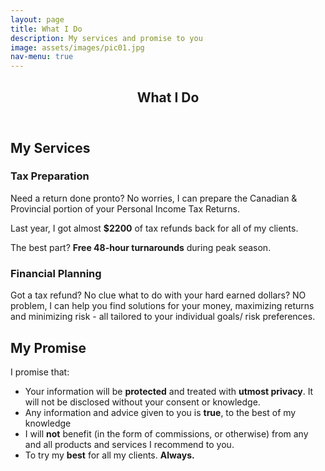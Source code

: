 ```yaml
---
layout: page
title: What I Do
description: My services and promise to you
image: assets/images/pic01.jpg
nav-menu: true
---
```


<!-- Main -->
<div id="main" class="alt">

<!-- One -->
<section id="one">
	<div class="inner">
		<header class="major">
			<h1>What I Do</h1>
		</header>

<!-- Content -->
<h2 id="services">My Services</h2>
<div class="row">
	<div class="6u 12u$(small)">
		<h3>Tax Preparation</h3>
		<p>Need a return done pronto? No worries, I can prepare the Canadian & Provincial portion of your Personal Income Tax Returns.</p>
		<p>Last year, I got almost <b>$2200</b> of tax refunds back for all of my clients.</p>
		<p>The best part? <b>Free 48-hour turnarounds</b> during peak season.  </p>
	</div>
	<div class="6u$ 12u$(small)">
		<h3>Financial Planning</h3>
		<p>Got a tax refund? No clue what to do with your hard earned dollars? NO problem, I can help you find solutions for your money, maximizing returns and minimizing risk - all tailored to your individual goals/ risk preferences.</p>
	</div>
</div>

<h2 id="promise">My Promise</h2>
<p>I promise that:</p>
<ul>
    <li>Your information will be <b>protected</b> and treated with <b>utmost privacy</b>. It will not be disclosed without your consent or knowledge.</li>
    <li>Any information and advice given to you is <b>true</b>, to the best of my knowledge</li>
    <li>I will <b>not</b> benefit (in the form of commissions, or otherwise) from any and all products and services I recommend to you.</li>
    <li>To try my <b>best</b> for all my clients. <b>Always.</b></li>
</ul>
